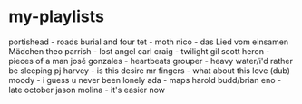# my-playlists

portishead - roads
burial and four tet - moth
nico - das Lied vom einsamen Mädchen
theo parrish - lost angel
carl craig - twilight
gil scott heron - pieces of a man
josé gonzales - heartbeats
grouper - heavy water/i'd rather be sleeping
pj harvey - is this desire
mr fingers - what about this love (dub)
moody - i guess u never been lonely
ada - maps
harold budd/brian eno - late october
jason molina - it's easier now

